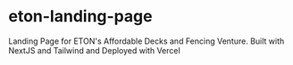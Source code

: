 # eton-landing-page
Landing Page for ETON's Affordable Decks and Fencing Venture. Built with NextJS and Tailwind and Deployed with Vercel
